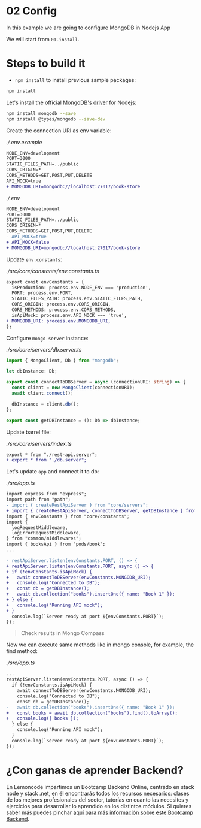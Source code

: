 # 02 Config

In this example we are going to configure MongoDB in Nodejs App

We will start from `01-install`.

# Steps to build it

- `npm install` to install previous sample packages:

```bash
npm install

```

Let's install the official [MongoDB's driver](https://github.com/mongodb/node-mongodb-native) for Nodejs:

```bash
npm install mongodb --save
npm install @types/mongodb --save-dev

```

Create the connection URI as env variable:

_./.env.example_

```diff
NODE_ENV=development
PORT=3000
STATIC_FILES_PATH=../public
CORS_ORIGIN=*
CORS_METHODS=GET,POST,PUT,DELETE
API_MOCK=true
+ MONGODB_URI=mongodb://localhost:27017/book-store

```

_./.env_

```diff
NODE_ENV=development
PORT=3000
STATIC_FILES_PATH=../public
CORS_ORIGIN=*
CORS_METHODS=GET,POST,PUT,DELETE
- API_MOCK=true
+ API_MOCK=false
+ MONGODB_URI=mongodb://localhost:27017/book-store

```

Update `env.constants`:

_./src/core/constants/env.constants.ts_

```diff
export const envConstants = {
  isProduction: process.env.NODE_ENV === 'production',
  PORT: process.env.PORT,
  STATIC_FILES_PATH: process.env.STATIC_FILES_PATH,
  CORS_ORIGIN: process.env.CORS_ORIGIN,
  CORS_METHODS: process.env.CORS_METHODS,
  isApiMock: process.env.API_MOCK === 'true',
+ MONGODB_URI: process.env.MONGODB_URI,
};

```

Configure `mongo server` instance:

_./src/core/servers/db.server.ts_

```typescript
import { MongoClient, Db } from "mongodb";

let dbInstance: Db;

export const connectToDBServer = async (connectionURI: string) => {
  const client = new MongoClient(connectionURI);
  await client.connect();

  dbInstance = client.db();
};

export const getDBInstance = (): Db => dbInstance;
```

Update barrel file:

_./src/core/servers/index.ts_

```diff
export * from "./rest-api.server";
+ export * from "./db.server";

```

Let's update `app` and connect it to db:

_./src/app.ts_

```diff
import express from "express";
import path from "path";
- import { createRestApiServer } from "core/servers";
+ import { createRestApiServer, connectToDBServer, getDBInstance } from "core/servers";
import { envConstants } from "core/constants";
import {
  logRequestMiddleware,
  logErrorRequestMiddleware,
} from "common/middlewares";
import { booksApi } from "pods/book";
...

- restApiServer.listen(envConstants.PORT, () => {
+ restApiServer.listen(envConstants.PORT, async () => {
+ if (!envConstants.isApiMock) {
+   await connectToDBServer(envConstants.MONGODB_URI);
+   console.log("Connected to DB");
+   const db = getDBInstance();
+   await db.collection("books").insertOne({ name: "Book 1" });
+ } else {
+   console.log("Running API mock");
+ }
  console.log(`Server ready at port ${envConstants.PORT}`);
});

```

> Check results in Mongo Compass

Now we can execute same methods like in mongo console, for example, the find method:

_./src/app.ts_

```diff
...
restApiServer.listen(envConstants.PORT, async () => {
  if (!envConstants.isApiMock) {
    await connectToDBServer(envConstants.MONGODB_URI);
    console.log("Connected to DB");
    const db = getDBInstance();
-   await db.collection("books").insertOne({ name: "Book 1" });
+   const books = await db.collection("books").find().toArray();
+   console.log({ books });
  } else {
    console.log("Running API mock");
  }
  console.log(`Server ready at port ${envConstants.PORT}`);
});

```

# ¿Con ganas de aprender Backend?

En Lemoncode impartimos un Bootcamp Backend Online, centrado en stack node y stack .net, en él encontrarás todos los recursos necesarios: clases de los mejores profesionales del sector, tutorías en cuanto las necesites y ejercicios para desarrollar lo aprendido en los distintos módulos. Si quieres saber más puedes pinchar [aquí para más información sobre este Bootcamp Backend](https://lemoncode.net/bootcamp-backend#bootcamp-backend/banner).
